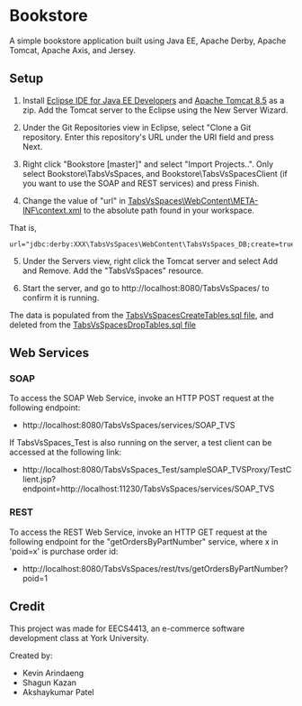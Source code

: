 # Bookstore

A simple bookstore application built using Java EE, Apache Derby, Apache Tomcat, Apache Axis, and Jersey.

## Setup

1. Install [Eclipse IDE for Java EE Developers](https://www.eclipse.org/downloads/packages/) and [Apache Tomcat 8.5](https://tomcat.apache.org/download-80.cgi) as a zip. Add the Tomcat server to the Eclipse using the New Server Wizard.

2. Under the Git Repositories view in Eclipse, select "Clone a Git repository. Enter this repository's URL under the URI field and press Next.

3. Right click "Bookstore [master]" and select "Import Projects..". Only select Bookstore\TabsVsSpaces, and Bookstore\TabsVsSpacesClient (if you want to use the SOAP and REST services) and press Finish.

4. Change the value of "url" in [TabsVsSpaces\WebContent\META-INF\context.xml](/TabsVsSpaces/WebContent/META-INF/context.xml) to the absolute path found in your workspace.

That is, 

```
url="jdbc:derby:XXX\TabsVsSpaces\WebContent\TabsVsSpaces_DB;create=true"/>

```

5. Under the Servers view, right click the Tomcat server and select Add and Remove. Add the "TabsVsSpaces" resource.

6. Start the server, and go to http://localhost:8080/TabsVsSpaces/ to confirm it is running.

The data is populated from the [TabsVsSpacesCreateTables.sql file](/TabsVsSpacesCreateTables.sql), and deleted from the [TabsVsSpacesDropTables.sql file](/TabsVsSpacesDropTables.sql)

## Web Services

### SOAP

To access the SOAP Web Service, invoke an HTTP POST request at the following endpoint:
- http://localhost:8080/TabsVsSpaces/services/SOAP_TVS

If TabsVsSpaces_Test is also running on the server, a test client can be accessed at the following link:
- http://localhost:8080/TabsVsSpaces_Test/sampleSOAP_TVSProxy/TestClient.jsp?endpoint=http://localhost:11230/TabsVsSpaces/services/SOAP_TVS

### REST

To access the REST Web Service, invoke an HTTP GET request at the following endpoint for the "getOrdersByPartNumber" service, where x in 'poid=x' is purchase order id:
- http://localhost:8080/TabsVsSpaces/rest/tvs/getOrdersByPartNumber?poid=1

## Credit

This project was made for EECS4413, an e-commerce software development class at York University.

Created by:
- Kevin Arindaeng
- Shagun Kazan
- Akshaykumar Patel